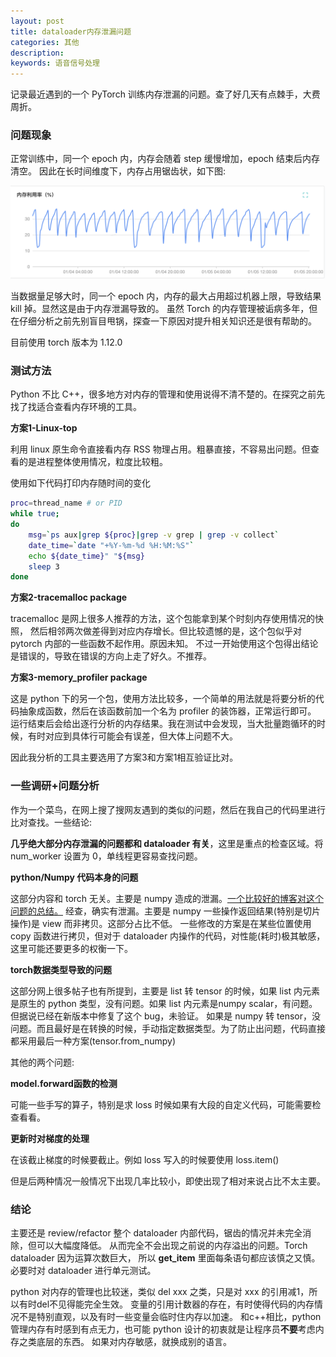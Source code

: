 ```yaml
---
layout: post
title: dataloader内存泄漏问题
categories: 其他
description: 
keywords: 语音信号处理
---
```


记录最近遇到的一个 PyTorch 训练内存泄漏的问题。查了好几天有点棘手，大费周折。

### 问题现象

正常训练中，同一个 epoch 内，内存会随着 step 缓慢增加，epoch 结束后内存清空。
因此在长时间维度下，内存占用锯齿状，如下图: 

<div style="text-align: center"><img src="https://github.com/Liu-Feng-deeplearning/Liu-Feng-deeplearning.github.io/blob/master/images/posts/2023/2023-01-06-memory.png?raw=true" width="800" /></div>

当数据量足够大时，同一个 epoch 内，内存的最大占用超过机器上限，导致结果 kill 掉。显然这是由于内存泄漏导致的。
虽然 Torch 的内存管理被诟病多年，但在仔细分析之前先别盲目甩锅，探查一下原因对提升相关知识还是很有帮助的。

目前使用 torch 版本为 1.12.0

### 测试方法

Python 不比 C++，很多地方对内存的管理和使用说得不清不楚的。在探究之前先找了找适合查看内存环境的工具。

**方案1-Linux-top**

利用 linux 原生命令直接看内存 RSS 物理占用。粗暴直接，不容易出问题。但查看的是进程整体使用情况，粒度比较粗。

使用如下代码打印内存随时间的变化

```bash
proc=thread_name # or PID
while true;
do
    msg=`ps aux|grep ${proc}|grep -v grep | grep -v collect`
    date_time=`date "+%Y-%m-%d %H:%M:%S"`
    echo ${date_time}" "${msg}
    sleep 3
done
```

**方案2-tracemalloc package**

tracemalloc 是网上很多人推荐的方法，这个包能拿到某个时刻内存使用情况的快照，
然后相邻两次做差得到对应内存增长。但比较遗憾的是，这个包似乎对 pytorch 内部的一些函数不起作用。原因未知。
不过一开始使用这个包得出结论是错误的，导致在错误的方向上走了好久。不推荐。


**方案3-memory_profiler package**

这是 python 下的另一个包，使用方法比较多，一个简单的用法就是将要分析的代码抽象成函数，然后在该函数前加一个名为 profiler 的装饰器，正常运行即可。
运行结束后会给出逐行分析的内存结果。我在测试中会发现，当大批量跑循环的时候，有时对应到具体行可能会有误差，但大体上问题不大。

因此我分析的工具主要选用了方案3和方案1相互验证比对。

### 一些调研+问题分析

作为一个菜鸟，在网上搜了搜网友遇到的类似的问题，然后在我自己的代码里进行比对查找。一些结论:

**几乎绝大部分内存泄漏的问题都和 dataloader 有关**，这里是重点的检查区域。将 num_worker 设置为 0，单线程更容易查找问题。

**python/Numpy 代码本身的问题** 

这部分内容和 torch 无关。主要是 numpy 造成的泄漏。[一个比较好的博客对这个问题的总结。](https://zhuanlan.zhihu.com/p/80689571)
经查，确实有泄漏。主要是 numpy 一些操作返回结果(特别是切片操作)是 view 而非拷贝。这部分占比不低。
一些修改的方案是在某些位置使用 copy 函数进行拷贝，但对于 dataloader 内操作的代码，对性能(耗时)极其敏感，这里可能还要更多的权衡一下。

**torch数据类型导致的问题**

这部分网上很多帖子也有所提到，主要是 list 转 tensor 的时候，如果 list 内元素是原生的 python 类型，没有问题。如果 list 内元素是numpy scalar，有问题。但据说已经在新版本中修复了这个 bug，未验证。
如果是 numpy 转 tensor，没问题。而且最好是在转换的时候，手动指定数据类型。为了防止出问题，代码直接都采用最后一种方案(tensor.from_numpy)

其他的两个问题:

**model.forward函数的检测**

可能一些手写的算子，特别是求 loss 时候如果有大段的自定义代码，可能需要检查看看。

**更新时对梯度的处理**

在该截止梯度的时候要截止。例如 loss 写入的时候要使用 loss.item()

但是后两种情况一般情况下出现几率比较小，即使出现了相对来说占比不太主要。

### 结论

主要还是 review/refactor 整个 dataloader 内部代码，锯齿的情况并未完全消除，但可以大幅度降低。
从而完全不会出现之前说的内存溢出的问题。Torch dataloader 因为运算次数巨大，
所以 __get_item__ 里面每条语句都应该慎之又慎。必要时对 dataloader 进行单元测试。

python 对内存的管理也比较迷，类似 del xxx 之类，只是对 xxx 的引用减1，所以有时del不见得能完全生效。
变量的引用计数器的存在，有时使得代码的内存情况不是特别直观，以及有时一些变量会临时住内存以加速。
和c++相比，python 管理内存有时感到有点无力，也可能 python 设计的初衷就是让程序员**不要**考虑内存之类底层的东西。
如果对内存敏感，就换成别的语言。
